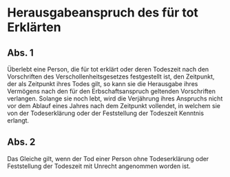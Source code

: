 # Herausgabeanspruch des für tot Erklärten



## Abs. 1

 Überlebt eine Person, die für tot erklärt oder deren Todeszeit nach den Vorschriften des Verschollenheitsgesetzes festgestellt ist, den Zeitpunkt, der als Zeitpunkt ihres Todes gilt, so kann sie die Herausgabe ihres Vermögens nach den für den Erbschaftsanspruch geltenden Vorschriften verlangen. Solange sie noch lebt, wird die Verjährung ihres Anspruchs nicht vor dem Ablauf eines Jahres nach dem Zeitpunkt vollendet, in welchem sie von der Todeserklärung oder der Feststellung der Todeszeit Kenntnis erlangt.

## Abs. 2

 Das Gleiche gilt, wenn der Tod einer Person ohne Todeserklärung oder Feststellung der Todeszeit mit Unrecht angenommen worden ist. 

